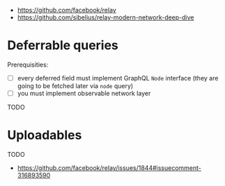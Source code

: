 - https://github.com/facebook/relay
- https://github.com/sibelius/relay-modern-network-deep-dive

# Deferrable queries

Prerequisities:
- [ ] every deferred field must implement GraphQL `Node` interface (they are going to be fetched later via `node` query)
- [ ] you must implement observable network layer

TODO

# Uploadables

TODO

- https://github.com/facebook/relay/issues/1844#issuecomment-316893590

